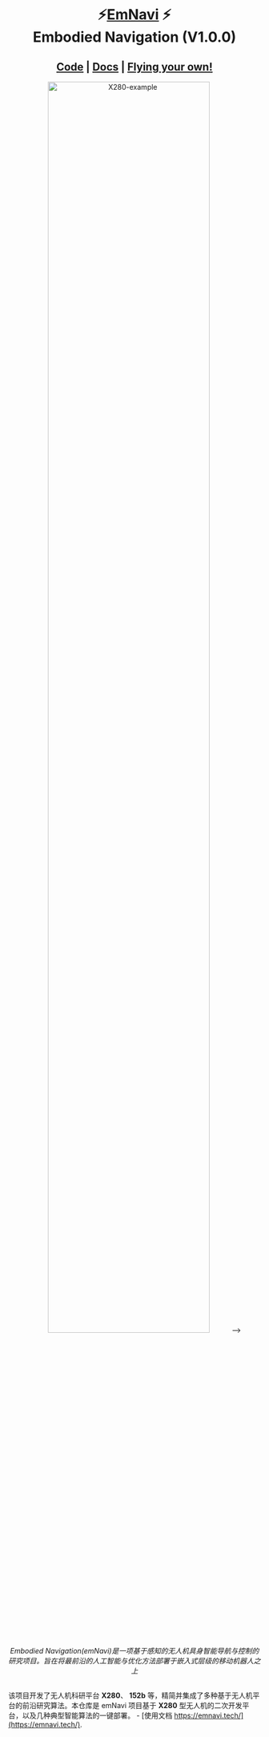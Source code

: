 <p align="center">
  <h1 align="center">⚡️<ins>EmNavi</ins> ⚡️<br>Embodied Navigation (V1.0.0) </h1>
  <p align="center">
  </p>
  <h2 align="center">
    <a href="https://github.com/emNavi/X280" align="center">Code</a> | 
    <a href="https://emnavi.tech/" align="center">Docs</a> | 
    <a href="https://emnavi.tech/X280/" align="center">Flying your own!</a>
  </h2>
  
</p>
<p align="center">
    <a href="https://emnavi.tech/"><img src="./docs/X280-main.png" alt="X280-example" width=80%></a> -->
    <br>
    <em>Embodied Navigation(emNavi)是一项基于感知的无人机具身智能导航与控制的研究项目。旨在将最前沿的人工智能与优化方法部署于嵌入式层级的移动机器人之上</em>
</p>

##

该项目开发了无人机科研平台 **X280**、 **152b** 等，精简并集成了多种基于无人机平台的前沿研究算法。本仓库是 emNavi 项目基于 **X280** 型无人机的二次开发平台，以及几种典型智能算法的一键部署。 - [使用文档 https://emnavi.tech/](https://emnavi.tech/).

<!-- TODO(Derkai): 需要一个开源许可证 -->